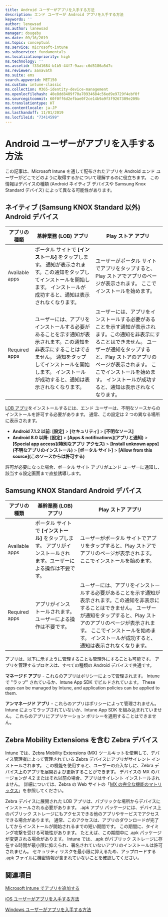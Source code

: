 ```yaml
---
title: Android ユーザーがアプリを入手する方法
description: エンド ユーザーが Android アプリを入手する方法
keywords: ''
author: lenewsad
ms.author: lanewsad
manager: dougeby
ms.date: 09/16/2019
ms.topic: conceptual
ms.service: microsoft-intune
ms.subservice: fundamentals
ms.localizationpriority: high
ms.technology: ''
ms.assetid: f33d1684-b1b5-44f7-9aac-c6d5186a5d7c
ms.reviewer: aanavath
ms.suite: ems
search.appverid: MET150
ms.custom: intune-classic
ms.collection: M365-identity-device-management
ms.openlocfilehash: 40e8dd8409f70a70934684c56ed9e9729f4ebf0f
ms.sourcegitcommit: 60f0ff6d2efbae0f2ce14b9a9f3f9267309e209b
ms.translationtype: HT
ms.contentlocale: ja-JP
ms.lasthandoff: 11/01/2019
ms.locfileid: "73414599"
---
```

# <a name="how-your-android-users-get-their-apps"></a>Android ユーザーがアプリを入手する方法

この記事は、Microsoft Intune を通して配布されたアプリを Android エンド ユーザーがどこでどのように取得するかについて理解するのに役立ちます。 この情報はデバイスの種類 (Android ネイティブ デバイスや Samsung Knox Standard デバイス) によって異なる可能性があります。

## <a name="native-non-samsung-knox-standard-android-devices"></a>ネイティブ (Samsung KNOX Standard 以外) Android デバイス

| アプリの種類 | 基幹業務 (LOB) アプリ | Play ストア アプリ  |
| ------------- |-------------| -----|
| Available apps      | ポータル サイトで **[インストール]** をタップします。 通知が表示されます。この通知をタップしてインストールを開始します。 インストールが成功すると、通知は表示されなくなります。 | ユーザーがポータル サイトでアプリをタップすると、Play ストアでアプリのページが表示されます。 ここでインストールを始めます。|
| Required apps      | ユーザーには、アプリをインストールする必要があることを示す通知が表示されます。この通知を非表示にすることはできません。 通知をタップしてインストールを開始します。 インストールが成功すると、通知は表示されなくなります。    | ユーザーには、アプリをインストールする必要があることを示す通知が表示されます。この通知を非表示にすることはできません。 ユーザーが通知をタップすると、Play ストアのアプリのページが表示されます。 ここでインストールを始めます。 インストールが成功すると、通知は表示されなくなります。 |

[LOB アプリ](../apps/lob-apps-android.md)をインストールするには、エンド ユーザーは、不明なソースからのインストールを許可する必要があります。 通常、この設定は 2 つの異なる場所に表示されます。

* **Android 7.1.2 以前**: **[設定]**  >  **[セキュリティ]**  >  **[不明なソース]**
* **Android 8.0 以降**: **[設定]**  >  **[Apps & notifications]\(アプリと通知\)**  >  **[Special app access]\(特別なアプリ アクセス\)**  >  **[Install unknown apps]\(不明なアプリのインストール\)**  >  **[ポータル サイト]**  >  **[Allow from this source]\(このソースからは許可する\)**

許可が必要になった場合、ポータル サイト アプリがエンド ユーザーに通知し、該当する設定画面まで直接誘導します。 

## <a name="samsung-knox-standard-android-devices"></a>Samsung KNOX Standard Android デバイス

| アプリの種類 | 基幹業務 (LOB) アプリ | Play ストア アプリ  |
| ------------- |-------------| -----|
| Available apps      | ポータル サイトで **[インストール]** をタップします。 アプリがインストールされます。ユーザーによる操作は不要です。 | ユーザーがポータル サイトでアプリをタップすると、Play ストアでアプリのページが表示されます。 ここでインストールを始めます。|
| Required apps      | アプリがインストールされます。ユーザーによる操作は不要です。    | ユーザーには、アプリをインストールする必要があることを示す通知が表示されます。この通知を非表示にすることはできません。 ユーザーが通知をタップすると、Play ストアのアプリのページが表示されます。 ここでインストールを始めます。 インストールが成功すると、通知は表示されなくなります。 |

アプリは、以下に示すように管理することも管理外にすることも可能です。 アプリを管理するプロセスは、すべての種類の Android デバイスで共通です。

**マネージド アプリ** - これらのアプリはポリシーによって管理されます。 Intune で "ラップ" されているか、Intune App SDK でビルドされています。 These apps can be managed by Intune, and application policies can be applied to them.

**アンマネージド アプリ** - これらのアプリはポリシーによって管理されません。 Intune によってラップされていないか、Intune App SDK を組み込まれていません。 これらのアプリにアプリケーション ポリシーを適用することはできません。

## <a name="zebra-devices-with-zebra-mobility-extensions"></a>Zebra Mobility Extensions を含む Zebra デバイス

Intune では、Zebra Mobility Extensions (MX) ツールキットを使用して、デバイス管理者によって管理されている Zebra デバイスにアプリがサイレント インストールされます。 この機能を使用すると、ユーザーの介入なしに、Zebra デバイス上のアプリを展開および更新することができます。 デバイスの MX のバージョンが 4.2 またはそれ以前の場合、アプリはサイレント インストールされません。 詳細については、Zebra の Web サイトの「[MX の完全な機能のマトリックス](http://techdocs.zebra.com/mx/compatibility/)」を参照してください。

Zebra デバイスに展開された LOB アプリは、パブリックな場所からデバイスにインストールされる必要があります。 .apk アプリ パッケージには、デバイス上のパブリック ストレージにもアクセスできる他のアプリやサービスでアクセスできる場合があります。 通常、このアクセスは、アプリのダウンロードが完了してからインストールが開始されるまでの短い期間です。 この期間に、タイミング攻撃を受ける可能性があります。 たとえば、この期間中に .apk パッケージが変更される場合があります。 Intune では、.apk がパブリック ストレージに存在する時間が最小限に抑えられ、署名されていないアプリのインストールは許可されません。 セキュリティ リスクを最小限に抑えるため、アップロードする .apk ファイルに機密情報が含まれていないことを確認してください。

## <a name="see-also"></a>関連項目

[Microsoft Intune でアプリを追加する](../apps/apps-add.md)

[iOS ユーザーがアプリを入手する方法](end-user-apps-ios.md)

[Windows ユーザーがアプリを入手する方法](end-user-apps-windows.md)
